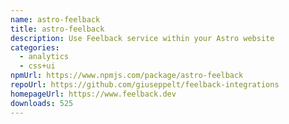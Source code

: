 ```yaml
---
name: astro-feelback
title: astro-feelback
description: Use Feelback service within your Astro website
categories:
  - analytics
  - css+ui
npmUrl: https://www.npmjs.com/package/astro-feelback
repoUrl: https://github.com/giuseppelt/feelback-integrations
homepageUrl: https://www.feelback.dev
downloads: 525
---
```

